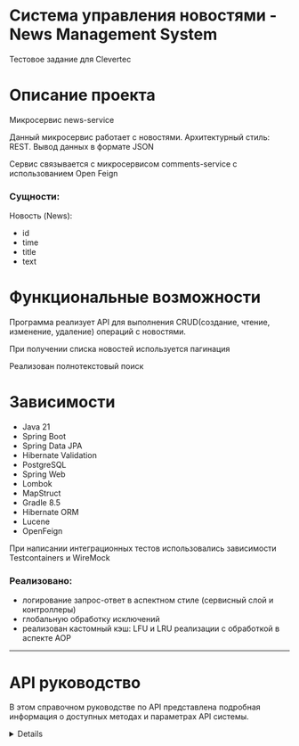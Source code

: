 # Система управления новостями - News Management System

Тестовое задание для Clevertec

# Описание проекта

Микросервис news-service

Данный микросервис работает с новостями. Архитектурный стиль: REST. Вывод данных в формате JSON

Сервис связывается с микросервисом comments-service с использованием Open Feign

### Сущности:

Новость (News):

- id
- time
- title
- text

# Функциональные возможности

Программа реализует API для выполнения CRUD(создание, чтение, изменение, удаление) операций с новостями.

При получении списка новостей используется пагинация

Реализован полнотекстовый поиск

# Зависимости

* Java 21
* Spring Boot
* Spring Data JPA
* Hibernate Validation
* PostgreSQL
* Spring Web
* Lombok
* MapStruct
* Gradle 8.5
* Hibernate ORM
* Lucene
* OpenFeign

При написании интеграционных тестов использовались зависимости Testcontainers и WireMock

### Реализовано:

- логирование запрос-ответ в аспектном стиле (сервисный слой и контроллеры)
- глобальную обработку исключений
- реализован кастомный кэш: LFU и LRU реализации с обработкой в аспекте AOP

---

# API руководство

В этом справочном руководстве по API представлена подробная информация о доступных методах и параметрах API системы.

<details>

## Содержание

* Новости
* Ответ об ошибке

### Новости

Описание: Этот метод добавляет новую новость.
Endpoint: /news
HTTP Method: POST

Parameters:

| Name  | Type   | Description       |
|-------|--------|-------------------|
| title | String | Заголовок новости |
| text  | String | Текст новости     |

Пример запроса:
http://localhost:8081/news

{
"title": "This is title of news",
"text": "This is content of news."
}

---
Описание: Этот метод получает новость по id.
Endpoint: /news/{newsId}
HTTP Method: GET

Пример запроса:
http://localhost:8081/news/1

---
Описание: Этот метод обновляет новость.
Endpoint: /news/{newsId}
HTTP Method: PUT

Parameters:

| Name  | Type   | Description       |
|-------|--------|-------------------|
| title | String | Заголовок новости |
| text  | String | Текст новости     |

Пример запроса:
http://localhost:8081/news/1

{
"title": "This is title of news",
"text": "This is content of news."
}

---
Описание: Этот метод удаляет новость по id.
Endpoint: /news/{newsId}
HTTP Method: DELETE

Пример запроса:
http://localhost:8081/news/1

---
Описание: Этот метод выводит все новости (с пагинацией).
Endpoint: /news
HTTP Method: GET

Примеры запроса:
http://localhost:8081/news
http://localhost:8081/news?pageNumber=1

---
Описание: Этот метод выполняет полнотекстовый поиск.
Endpoint: /news/search
HTTP Method: GET

Примеры запроса:
http://localhost:8081/news/search?text=content&fields=title&fields=text&limit=15

---
Описание: Этот метод получает новость со списком комментариев (с пагинацией).
Endpoint: /{newsId}/comments
HTTP Method: GET

Примеры запроса:
http://localhost:8081/1/comments
http://localhost:8081/1/comments?pageNumber=1


---
Описание: Этот метод получает комментарий по идентификатору.
Endpoint: /{newsId}/comments/{commentId}
HTTP Method: GET

Примеры запроса:
http://localhost:8081/1/comments/1

### Ответ об ошибке

Пример ответа об ошибке

{
"status": 404,
"message": "No such news with id 234"
}

</details>